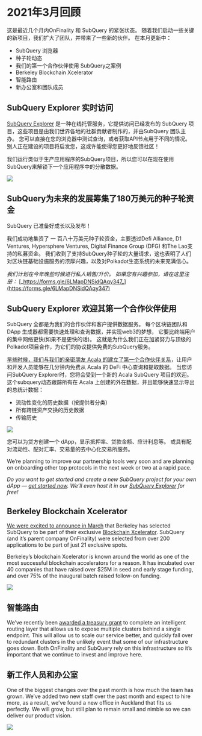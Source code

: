 # 2021年3月回顾

这是最近几个月内OnFinality 和 SubQuery 的紧张状态。 随着我们启动一些关键的新项目，我们扩大了团队，并带来了一些新的伙伴。 在本月更新中：

- SubQuery 浏览器
- 种子轮动态
- 我们的第一个合作伙伴使用 SubQuery之案例
- Berkeley Blockchain Xcelerator
- 智能路由
- 新办公室和团队成员

## SubQuery Explorer 实时访问

[SubQuery Explorer](https://explorer.subquery.network/) 是一种在线托管服务，它提供访问已经发布的 SubQuery 项目，这些项目是由我们世界各地的社群贡献者制作的，并由SubQuery 团队主办。 您可以直接在您的浏览器中测试查询，或者获取API节点用于不同的情况。 别人正在建设的项目将启发您，这或许能使得您更好地反馈社区！

我们运行类似于生产应用程序的SubQuery项目，所以您可以在现在使用SubQuery来解锁下一个应用程序中的分散数据。

![](https://miro.medium.com/max/1400/1*GE-Y6XKNOkj_MKY4ZuM5oQ.png)

## **SubQuery为未来的发展筹集了180万美元的种子轮资金**

SubQuery 已准备好成长以及发布！

我们成功地集资了 一 百八十万美元种子轮资金，主要透过Defi Alliance, D1 Ventures, Hypersphere Ventures, Digital Finance Group (DFG) 和The Lao支持的私募资金。 我们收到了支持SubQuery种子轮的大量请求，这也表明了人们对区块链基础设施服务的浓厚兴趣，以及对Polkadot生态系统的未来充满信心。</p> 

_我们计划在今年晚些时候进行私人销售/升价。 如果您有兴趣参加，请在这里注册：_ [_https://forms.gle/6LMapDNSidQAqy347_](https://forms.gle/6LMapDNSidQAqy347)



## **SubQuery Explorer 欢迎其第一个合作伙伴使用**

SubQuery 全都是为我们的合作伙伴和客户提供数据服务。 每个区块链团队和DApp 生成器都需要快速处理和查询数据，并实现web3的梦想， 它要比终端用户的集中网络更快(如果不是更快的话)。 这就是为什么我们正在加紧努力与顶级的Polkadot项目合作，为它们的协议提供免费的SubQuery服务。

[早些时候，我们与我们的亲密朋友 Acala 的建立了第一个合作伙伴关系](../customer_announcements/20210316-SubQuery-Integrates-Acala-to-Aggregate-and-Serve-DeFi-Data-to-Polkadot-and-Kusama-Builders.md)，让用户和开发人员能够在几分钟内免费从 Acala 的 DeFi 中心查询和提取数据。 当您访问SubQuery Explorer时，您将会受到一个新的 Acala SubQuery 项目的欢迎。 这个subquery动态跟踪所有在 Acala 上创建的外在数据，并且能够快速显示导出的总统计数据：

- 流动性变化的历史数据（按提供者分类）
- 所有跨链资产交换的历史数据
- 传输历史

![](https://miro.medium.com/max/1400/0*LOig1jNfPTuVk73D)

您可以为贷方创建一个 dApp，显示抵押率、贷款金额、应计利息等。 或具有配对流动性、配对汇率、交易量的去中心化交易所服务。

We’re planning to improve our partnership tools very soon and are planning on onboarding other top protocols in the next week or two at a rapid pace.

_Do you want to get started and create a new SubQuery project for your own dApp —_ [_get started now_](https://doc.subquery.network/quickstart.html)_. We’ll even host it in our_ [_SubQuery Explorer_](../blogs/20210305-Announcing-the-SubQuery-Explorer.md) _for free!_



## **Berkeley Blockchain Xcelerator**

[We were excited to announce in March](../blogs/20210523-SubQuery-Joins-Berkeleys-Blockchain-Xcelerator.md) that Berkeley has selected SubQuery to be part of their exclusive [Blockchain Xcelerator](https://www.xcelerator.berkeley.edu/). SubQuery (and it’s parent company OnFinality) were selected from over 200 applications to be part of just 21 exclusive spots.

Berkeley’s blockchain Xcelerator is known around the world as one of the most successful blockchain accelerators for a reason. It has incubated over 40 companies that have raised over $25M in seed and early stage funding, and over 75% of the inaugural batch raised follow-on funding.

![](https://miro.medium.com/max/1400/0*t-_mRJaTnGDQO-VI)



## **智能路由**

We’ve recently been [awarded a treasury grant](https://kusama.polkassembly.io/treasury/72) to complete an intelligent routing layer that allows us to expose multiple clusters behind a single endpoint. This will allow us to scale our service better, and quickly fall over to redundant clusters in the unlikely event that some of our infrastructure goes down. Both OnFinality and SubQuery rely on this infrastructure so it’s important that we continue to invest and improve here.



## **新工作人员和办公室**

One of the biggest changes over the past month is how much the team has grown. We’ve added two new staff over the past month and expect to hire more, as a result, we’ve found a new office in Auckland that fits us perfectly. We will grow, but still plan to remain small and nimble so we can deliver our product vision.

![](https://miro.medium.com/max/1400/1*cJZxerXHfgVGu4-7h2xw4Q.jpeg)
